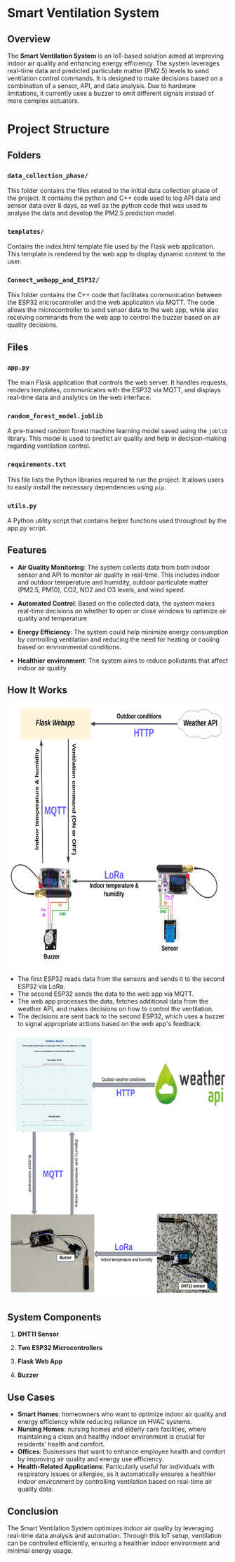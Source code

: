 

# Smart Ventilation System

## Overview

The **Smart Ventilation System** is an IoT-based solution aimed at improving indoor air quality and enhancing energy efficiency. The system leverages real-time data and predicted particulate matter (PM2.5) levels to send ventilation control commands. It is designed to make decisions based on a combination of a sensor, API, and data analysis. Due to hardware limitations, it currently uses a buzzer to emit different signals instead of more complex actuators.


# Project Structure

## Folders

### `data_collection_phase/`
This folder contains the files related to the initial data collection phase of the project. It contains the python and C++ code used to log API data and sensor data over 8 days, as well as the python code that was used to analyse the data and develop the PM2.5 prediction model.

### `templates/`
Contains the index.html template file used by the Flask web application. This template is rendered by the web app to display dynamic content to the user.

### `Connect_webapp_and_ESP32/`
This folder contains the C++ code that facilitates communication between the ESP32 microcontroller and the web application via MQTT. The code allows the microcontroller to send sensor data to the web app, while also receiving commands from the web app to control the buzzer based on air quality decisions.  

## Files

### `app.py`
The main Flask application that controls the web server. It handles requests, renders templates, communicates with the ESP32 via MQTT, and displays real-time data and analytics on the web interface.

### `random_forest_model.joblib`
A pre-trained random forest machine learning model saved using the `joblib` library. This model is used to predict air quality and help in decision-making regarding ventilation control.

### `requirements.txt`
This file lists the Python libraries required to run the project. It allows users to easily install the necessary dependencies using `pip`.

### `utils.py`
A Python utility script that contains helper functions used throughout by the app.py script.  



## Features
- **Air Quality Monitoring**: The system collects data from both indoor sensor and API to monitor air quality in real-time. This includes indoor and outdoor temperature and humidity, outdoor particulate matter (PM2.5, PM10), CO2, NO2 and O3 levels, and wind speed.
  
- **Automated Control**: Based on the collected data, the system makes real-time decisions on whether to open or close windows to optimize air quality and temperature.  

- **Energy Efficiency**: The system could help minimize energy consumption by controlling ventilation and reducing the need for heating or cooling based on environmental conditions.

- **Healthier environment**: The system aims to reduce pollutants that affect indoor air quality.

## How It Works

<p align="center">
  <img alt="setup diagram" src="setup.png" width="700" height="600" />
</p>

- The first ESP32 reads data from the sensors and sends it to the second ESP32 via LoRa.
- The second ESP32 sends the data to the web app via MQTT.
- The web app processes the data, fetches additional data from the weather API, and makes decisions on how to control the ventilation.
- The decisions are sent back to the second ESP32, which uses a buzzer to signal appropriate actions based on the web app's feedback.


<p align="center">
  <img alt="Actual setup images" src="Actual_setup_images.png" width="700" height="600" />
</p>

## System Components

1. **DHT11 Sensor**  
  
2. **Two ESP32 Microcontrollers**  

3. **Flask Web App**  

5. **Buzzer**  

 
## Use Cases
- **Smart Homes**: homeowners who want to optimize indoor air quality and energy efficiency while reducing reliance on HVAC systems.
- **Nursing Homes**: nursing homes and elderly care facilities, where maintaining a clean and healthy indoor environment is crucial for residents' health and comfort.
- **Offices**: Businesses that want to enhance employee health and comfort by improving air quality and energy use efficiency.
- **Health-Related Applications**: Particularly useful for individuals with respiratory issues or allergies, as it automatically ensures a healthier indoor environment by controlling ventilation based on real-time air quality data.



## Conclusion
The Smart Ventilation System optimizes indoor air quality by leveraging real-time data analysis and automation. Through this IoT setup, ventilation can be controlled efficiently, ensuring a healthier indoor environment and minimal energy usage.




 


